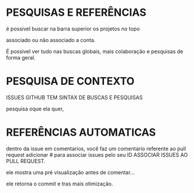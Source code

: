 # PESQUISAS E REFERÊNCIAS

é possivel buscar na barra superior os projetos no topo

associado ou não associado a conta.

É possivel ver tudo nas buscas globais, mais colaboração e pesquisas de forma geral.

# PESQUISA DE CONTEXTO
ISSUES
GITHUB TEM SINTAX DE BUSCAS E PESQUISAS

pesquisa oque ela quer, 

# REFERÊNCIAS AUTOMATICAS
dentro da issue em comentarios, você faz um comentario referente ao pull request
adicionar # para associar issues pelo seu ID
ASSOCIAR ISSUES AO PULL REQUEST.

ele mostra uma pré visualização antes de comentar...

ele retorna o commit e tras mais otimização.